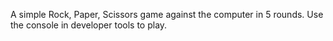 A simple Rock, Paper, Scissors game against the computer in 5 rounds. Use the console in developer tools to play.